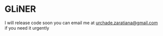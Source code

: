 # GLiNER

I will release code soon 
you can email me at urchade.zaratiana@gmail.com if you need it urgently
